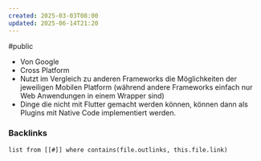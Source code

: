 ```yaml
---
created: 2025-03-03T08:00
updated: 2025-06-14T21:20
---
```

#public
- Von Google
- Cross Platform
- Nutzt im Vergleich zu anderen Frameworks die Möglichkeiten der jeweiligen Mobilen Platform (während andere Frameworks einfach nur Web Anwendungen in einem Wrapper sind)
- Dinge die nicht mit Flutter gemacht werden können, können dann als Plugins mit Native Code implementiert werden.

### Backlinks
```dataview 
list from [[#]] where contains(file.outlinks, this.file.link)
```

